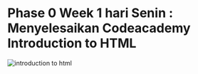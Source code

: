 # Phase 0 Week 1 hari Senin : Menyelesaikan Codeacademy Introduction to HTML

![introduction to html](https://user-images.githubusercontent.com/30141772/48116044-678c7f00-e297-11e8-9556-d0af651bb693.png)

